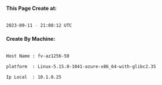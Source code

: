 
   
#### This Page Create at:

```bash

2023-09-11 - 21:08:12 UTC

```

#### Create By Machine:

```bash

Host Name : fv-az1256-50

platform  : Linux-5.15.0-1041-azure-x86_64-with-glibc2.35

Ip Local  : 10.1.0.25

```

